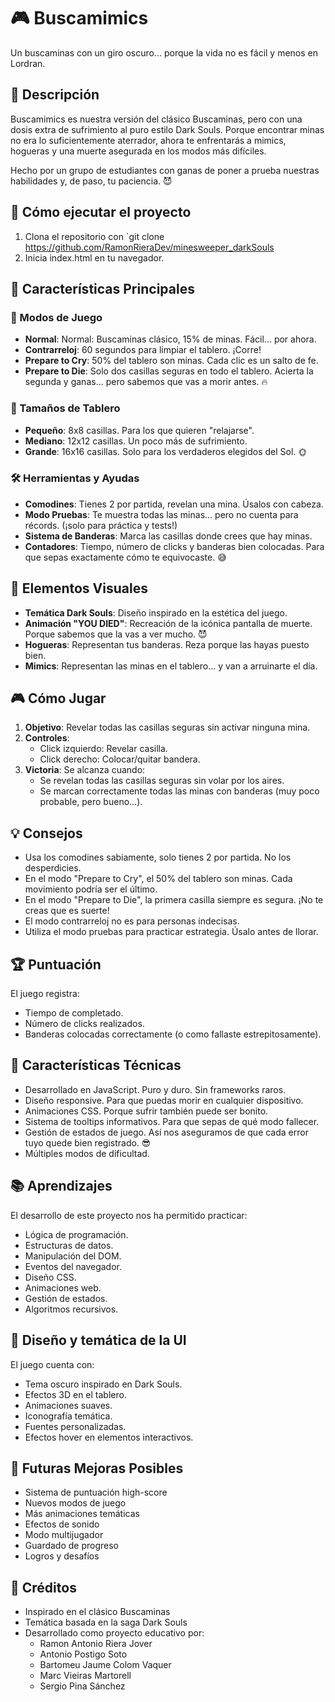 # 🎮 Buscamimics

Un buscaminas con un giro oscuro... porque la vida no es fácil y menos en Lordran.

## 📝 Descripción

Buscamimics es nuestra versión del clásico Buscaminas, pero con una dosis extra de sufrimiento al puro estilo Dark Souls. Porque encontrar minas no era lo suficientemente aterrador, ahora te enfrentarás a mimics, hogueras y una muerte asegurada en los modos más difíciles.

Hecho por un grupo de estudiantes con ganas de poner a prueba nuestras habilidades y, de paso, tu paciencia. 😈

## 🚦 Cómo ejecutar el proyecto
1. Clona el repositorio con `git clone https://github.com/RamonRieraDev/minesweeper_darkSouls
2. Inicia index.html en tu navegador.


## 🎯 Características Principales

### 🎲 Modos de Juego

- **Normal**: Normal: Buscaminas clásico, 15% de minas. Fácil... por ahora.
- **Contrarreloj**: 60 segundos para limpiar el tablero. ¡Corre!
- **Prepare to Cry**: 50% del tablero son minas. Cada clic es un salto de fe.
- **Prepare to Die**: Solo dos casillas seguras en todo el tablero. Acierta la segunda y ganas... pero sabemos que vas a morir antes. 🔥

### 📏 Tamaños de Tablero

- **Pequeño**: 8x8 casillas. Para los que quieren "relajarse".
- **Mediano**: 12x12 casillas. Un poco más de sufrimiento.
- **Grande**: 16x16 casillas. Solo para los verdaderos elegidos del Sol. 🌞

### 🛠️ Herramientas y Ayudas

- **Comodines**: Tienes 2 por partida, revelan una mina. Úsalos con cabeza.
- **Modo Pruebas**: Te muestra todas las minas... pero no cuenta para récords. (¡solo para práctica y tests!)
- **Sistema de Banderas**: Marca las casillas donde crees que hay minas.
- **Contadores**: Tiempo, número de clicks y banderas bien colocadas. Para que sepas exactamente cómo te equivocaste. 😅

## 🎨 Elementos Visuales

- **Temática Dark Souls**: Diseño inspirado en la estética del juego.
- **Animación "YOU DIED"**: Recreación de la icónica pantalla de muerte. Porque sabemos que la vas a ver mucho. 😈
- **Hogueras**: Representan tus banderas. Reza porque las hayas puesto bien.
- **Mimics**: Representan las minas en el tablero... y van a arruinarte el día.

## 🎮 Cómo Jugar

1. **Objetivo**: Revelar todas las casillas seguras sin activar ninguna mina.
2. **Controles**:
   - Click izquierdo: Revelar casilla.
   - Click derecho: Colocar/quitar bandera.
3. **Victoria**: Se alcanza cuando:
   - Se revelan todas las casillas seguras sin volar por los aires.
   - Se marcan correctamente todas las minas con banderas (muy poco probable, pero bueno...).

## 💡 Consejos

- Usa los comodines sabiamente, solo tienes 2 por partida. No los desperdicies.
- En el modo "Prepare to Cry", el 50% del tablero son minas. Cada movimiento podría ser el último.
- En el modo "Prepare to Die", la primera casilla siempre es segura. ¡No te creas que es suerte!
- El modo contrarreloj no es para personas indecisas.
- Utiliza el modo pruebas para practicar estrategia. Úsalo antes de llorar.

## 🏆 Puntuación

El juego registra:
- Tiempo de completado.
- Número de clicks realizados.
- Banderas colocadas correctamente (o como fallaste estrepitosamente).

## 🔧 Características Técnicas

- Desarrollado en JavaScript. Puro y duro. Sin frameworks raros.
- Diseño responsive. Para que puedas morir en cualquier dispositivo.
- Animaciones CSS. Porque sufrir también puede ser bonito.
- Sistema de tooltips informativos. Para que sepas de qué modo fallecer.
- Gestión de estados de juego. Así nos aseguramos de que cada error tuyo quede bien registrado. 😎
- Múltiples modos de dificultad. 


## 📚 Aprendizajes

El desarrollo de este proyecto nos ha permitido practicar:
- Lógica de programación.
- Estructuras de datos.
- Manipulación del DOM.
- Eventos del navegador.
- Diseño CSS.
- Animaciones web.
- Gestión de estados.
- Algoritmos recursivos.

## 🎨 Diseño y temática de la UI

El juego cuenta con:
- Tema oscuro inspirado en Dark Souls.
- Efectos 3D en el tablero.
- Animaciones suaves.
- Iconografía temática.
- Fuentes personalizadas.
- Efectos hover en elementos interactivos.

## 🔄 Futuras Mejoras Posibles

- Sistema de puntuación high-score
- Nuevos modos de juego
- Más animaciones temáticas
- Efectos de sonido
- Modo multijugador
- Guardado de progreso
- Logros y desafíos

## 👥 Créditos

- Inspirado en el clásico Buscaminas
- Temática basada en la saga Dark Souls
- Desarrollado como proyecto educativo por:
    - Ramon Antonio Riera Jover
    - Antonio Postigo Soto
    - Bartomeu Jaume Colom Vaquer
    - Marc Vieiras Martorell
    - Sergio Pina Sánchez
